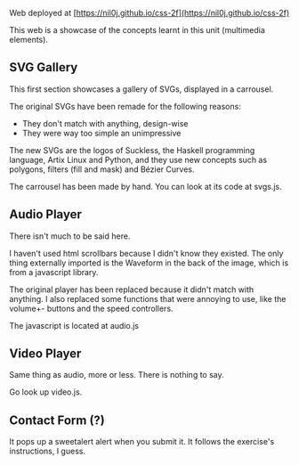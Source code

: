 Web deployed at [https://nil0j.github.io/css-2f](https://nil0j.github.io/css-2f)

This web is a showcase of the concepts learnt in this unit (multimedia elements).

## SVG Gallery
This first section showcases a gallery of SVGs,
displayed in a carrousel.

The original SVGs have been remade for the following reasons:
- They don't match with anything, design-wise
- They were way too simple an unimpressive

The new SVGs are the logos of Suckless, the Haskell programming language, Artix Linux and Python,
and they use new concepts such as polygons, filters (fill and mask) and Bézier Curves.

The carrousel has been made by hand.
You can look at its code at svgs.js.


## Audio Player
There isn't much to be said here.

I haven't used html scrollbars because I didn't know they existed.
The only thing externally imported is the Waveform in the back of the image,
which is from a javascript library.

The original player has been replaced because it didn't match with anything.
I also replaced some functions that were annoying to use,
like the volume+- buttons and the speed controllers.

The javascript is located at audio.js


## Video Player
Same thing as audio, more or less. There is nothing to say.

Go look up video.js.


## Contact Form (?)
It pops up a sweetalert alert when you submit it.
It follows the exercise's instructions, I guess.
